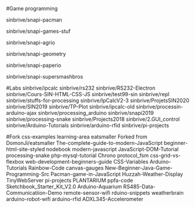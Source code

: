 
#Game programming

  sinbrive/snapi-pacman
  
  sinbrive/snapi-games-stuf
  
  sinbrive/snapi-agrio
  
  sinbrive/snapi-geometry
  
  sinbrive/snapi-paperio
  
  sinbrive/snapi-supersmashbros

#Labs
  sinbrive/ipcalc
  sinbrive/rs232
  sinbrive/RS232-Electron
  sinbrive/Cours-SIN-HTML-CSS-JS
  sinbrive/test99-sin
  sinbrive/repl
  sinbrive/stuffs-for-processing
  sinbrive/IpCalcV2-3
  sinbrive/ProjetsSIN2020
  sinbrive/SIN2019
  sinbrive/TP-Plot
  sinbrive/ipcalc-old
  sinbrive/processin-arduino-ajax
  sinbrive/processing_arduino
  sinbrive/snapi2019
  sinbrive/processing-snake
  sinbrive/Projects2018
  sinbrive/2.GUI_control
  sinbrive/Arduino-Tutorials
  sinbrive/arduino-rfid
  sinbrive/pi-projects

#Fork
  css-examples
  learning-area
  eatsmaller
  Forked from DomonJi/eatsmaller
  The-complete-guide-to-modern-JavaScript
  beginner-html-site-styled
  nodebook
  modern-javascript
  JavaScript-DOM-Tutorial
  processing-snake
  php-mysql-tutorial
  Chrono
  protocol_fsm
  css-grid-vs-flexbox
  web-development-beginners-guide
  CSS-Variables
  Arduino-Tutorials
  Rainbow-Code
  canvas-gauges
  New-Beginner-Java-Game-Programming-Src
  Pacman-game-in-JavaScript
  Huzzah-Weather-Display
  TinyWebServer
  pi-projects
  PLANTARIUM
  ppfa-code
  Sketchbook_Starter_Kit_V2.0
  Arduino-Aquarium
  RS485-Data-Communicatiion-Demo
  remote-sensor-wifi
  rduino-snippets
  weatherbrain
  arduino-robot-wifi
  arduino-rfid
  ADXL345-Accelerometer




